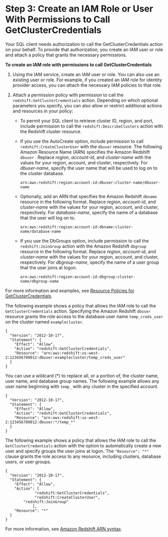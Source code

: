 # Step 3: Create an IAM Role or User With Permissions to Call GetClusterCredentials<a name="generating-iam-credentials-role-permissions"></a>

Your SQL client needs authorization to call the GetClusterCredentials action on your behalf\. To provide that authorization, you create an IAM user or role and attach a policy that grants the necessary permissions\.

**To create an IAM role with permissions to call GetClusterCredentials**

1. Using the IAM service, create an IAM user or role\. You can also use an existing user or role\. For example, if you created an IAM role for identity provider access, you can attach the necessary IAM policies to that role\. 

1. Attach a permission policy with permission to call the `redshift:GetClusterCredentials` action\. Depending on which optional parameters you specify, you can also allow or restrict additional actions and resources in your policy:

   + To permit your SQL client to retrieve cluster ID, region, and port, include permission to call the `redshift:DescribeClusters` action with the Redshift cluster resource\. 

   + If you use the AutoCreate option, include permission to call `redshift:CreateClusterUser` with the `dbuser` resource\. The following Amazon Resource Name \(ARN\) specifies the Amazon Redshift `dbuser` \. Replace *region*, *account\-id*, and *cluster\-name* with the values for your region, account, and cluster, respectively\. For *dbuser\-name*, specify the user name that will be used to log on to the cluster database\. 

     ```
     arn:aws:redshift:region:account-id:dbuser:cluster-name/dbuser-name
     ```

   + Optionally, add an ARN that specifies the Amazon Redshift `dbname` resource in the following format\. Replace *region*, *account\-id*, and *cluster\-name* with the values for your region, account, and cluster, respectively\. For *database\-name*, specify the name of a database that the user will log on to\. 

     ```
     arn:aws:redshift:region:account-id:dbname:cluster-name/database-name
     ```

   + If you use the DbGroups option, include permission to call the `redshift:JoinGroup` action with the Amazon Redshift `dbgroup` resource in the following format\. Replace *region*, *account\-id*, and *cluster\-name* with the values for your region, account, and cluster, respectively\. For *dbgroup\-name*, specify the name of a user group that the user joins at logon\.

     ```
     arn:aws:redshift:region:account-id:dbgroup:cluster-name/dbgroup-name
     ```

For more information and examples, see [Resource Policies for GetClusterCredentials](redshift-iam-access-control-identity-based.md#redshift-policy-resources.getclustercredentials-resources)\.

The following example shows a policy that allows the IAM role to call the `GetClusterCredentials` action\. Specifying the Amazon Redshift `dbuser` resource grants the role access to the database user name `temp_creds_user` on the cluster named `examplecluster`\.

```
{
  "Version": "2012-10-17",
  "Statement": {
    "Effect": "Allow",
    "Action": "redshift:GetClusterCredentials",
    "Resource": "arn:aws:redshift:us-west-2:123456789012:dbuser:examplecluster/temp_creds_user"
  }
}
```

You can use a wildcard \(\*\) to replace all, or a portion of, the cluster name, user name, and database group names\. The following example allows any user name beginning with `temp_` with any cluster in the specified account\.

```
{
  "Version": "2012-10-17",
  "Statement": {
    "Effect": "Allow",
    "Action": "redshift:GetClusterCredentials",
    "Resource": "arn:aws:redshift:us-west-2:123456789012:dbuser:*/temp_*"
  }
}
```

The following example shows a policy that allows the IAM role to call the `GetClusterCredentials` action with the option to automatically create a new user and specify groups the user joins at logon\. The `"Resource": "*" `clause grants the role access to any resource, including clusters, database users, or user groups\.

```
{
  "Version": "2012-10-17",
  "Statement": {
    "Effect": "Allow",
    "Action": [
             "redshift:GetClusterCredentials",
             "redshift:CreateClusterUser",
		"redshift:JoinGroup"
            ],
    "Resource": "*"
  }
}
```

For more information, see [Amazon Redshift ARN syntax](http://docs.aws.amazon.com/general/latest/gr/aws-arns-and-namespaces.html#arn-syntax-redshift)\.